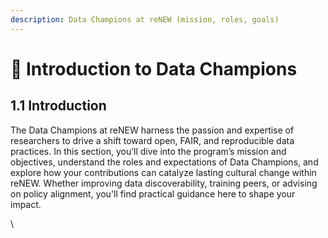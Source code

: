 ```yaml
---
description: Data Champions at reNEW (mission, roles, goals)
---
```


# 🔵 Introduction to Data Champions

## 1.1  Introduction

The Data Champions at reNEW harness the passion and expertise of researchers to drive a shift toward open, FAIR, and reproducible data practices. In this section, you’ll dive into the program’s mission and objectives, understand the roles and expectations of Data Champions, and explore how your contributions can catalyze lasting cultural change within reNEW. Whether improving data discoverability, training peers, or advising on policy alignment, you'll find practical guidance here to shape your impact.

\

